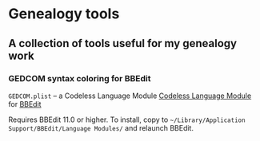 # Genealogy tools

## A collection of tools useful for my genealogy work

### GEDCOM syntax coloring for BBEdit

`GEDCOM.plist` – a Codeless Language Module [Codeless Language Module](http://www.barebones.com/support/develop/clm.html) for [BBEdit](http://www.barebones.com/products/bbedit/index.html)

Requires BBEdit 11.0 or higher. To install, copy to `~/Library/Application Support/BBEdit/Language Modules/` and relaunch BBEdit.